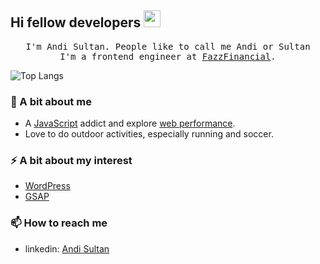 ## Hi fellow developers <img src="https://user-images.githubusercontent.com/5679180/79618120-0daffb80-80be-11ea-819e-d2b0fa904d07.gif" width="27px">

<p align="center">
  <samp>I'm Andi Sultan. People like to call me Andi or Sultan<br />
  I'm a frontend engineer at <a href="https://fazzfinancial.com">FazzFinancial</a>.
</p>

![Top Langs](https://github-readme-stats.vercel.app/api/top-langs/?username=andisultan&hide=html&layout=compact)

### 🌱 A bit about me
- A [JavaScript](https://www.ecma-international.org/ecma-262/) addict and explore [web performance](https://web.dev/measure/).
- Love to do outdoor activities, especially running and soccer.

### ⚡️ A bit about my interest
- [WordPress](https://wordpress.org)
- [GSAP](https://greensock.com/gsap)

### 📫 How to reach me
- linkedin: [Andi Sultan](https://github.com/andisultan)

